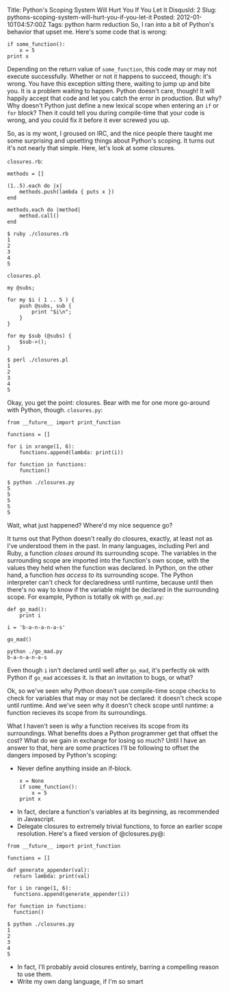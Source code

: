 Title: Python's Scoping System Will Hurt You If You Let It
DisqusId: 2
Slug: pythons-scoping-system-will-hurt-you-if-you-let-it
Posted: 2012-01-10T04:57:00Z
Tags:
    python
    harm reduction
So, I ran into a bit of Python's behavior that upset me. Here's some code that is wrong:

```
if some_function():
    x = 5
print x
```

Depending on the return value of `some_function`, this code may or may not execute successfully. Whether or not it happens to succeed, though: it's wrong. You have this exception sitting there, waiting to jump up and bite you. It is a problem waiting to happen. Python doesn't care, though! It will happily accept that code and let you catch the error in production. But why? Why doesn't Python just define a new lexical scope when entering an `if` or `for` block? Then it could tell you during compile-time that your code is wrong, and you could fix it before it ever screwed you up.

So, as is my wont, I groused on IRC, and the nice people there taught me some surprising and upsetting things about Python's scoping. It turns out it's not nearly that simple. Here, let's look at some closures.

`closures.rb`:

```
methods = []

(1..5).each do |x|
    methods.push(lambda { puts x })
end

methods.each do |method|
    method.call()
end
```

```
$ ruby ./closures.rb
1
2
3
4
5
```

`closures.pl`

```
my @subs;

for my $i ( 1 .. 5 ) {
    push @subs, sub {
        print "$i\n";
    }
}

for my $sub (@subs) {
    $sub->();
}
```

```
$ perl ./closures.pl
1
2
3
4
5
```

Okay, you get the point: closures. Bear with me for one more go-around with Python, though. `closures.py`:

```
from __future__ import print_function

functions = []

for i in xrange(1, 6):
    functions.append(lambda: print(i))

for function in functions:
    function()
```

```
$ python ./closures.py
5
5
5
5
5
```

Wait, what just happened? Where'd my nice sequence go?

It turns out that Python doesn't really do closures, exactly, at least not as I've understood them in the past. In many languages, including Perl and Ruby, a function _closes around_ its surrounding scope. The variables in the surrounding scope are imported into the function's own scope, with the values they held when the function was declared. In Python, on the other hand, a function _has access to_ its surrounding scope. The Python interpreter can't check for declaredness until runtime, because until then there's no way to know if the variable might be declared in the surrounding scope. For example, Python is totally ok with `go_mad.py`:

```
def go_mad():
    print i

i = 'b-a-n-a-n-a-s'

go_mad()
```

```
python ./go_mad.py
b-a-n-a-n-a-s
```

Even though `i` isn't declared until well after `go_mad`, it's perfectly ok with Python if `go_mad` accesses it. Is that an invitation to bugs, or what?

Ok, so we've seen why Python doesn't use compile-time scope checks to check for variables that may or may not be declared: it doesn't check scope until runtime. And we've seen why it doesn't check scope until runtime: a function recieves its scope from its surroundings.

What I haven't seen is _why_ a function receives its scope from its surroundings. What benefits does a Python programmer get that offset the cost? What do we gain in exchange for losing so much? Until I have an answer to that, here are some practices I'll be following to offset the dangers imposed by Python's scoping:

* Never define anything inside an if-block.
```
    x = None
    if some_function():
        x = 5
    print x
```
* In fact, declare a function's variables at its beginning, as recommended in Javascript.
* Delegate closures to extremely trivial functions, to force an earlier scope resolution. Here's a fixed version of @closures.py@:

```
from __future__ import print_function

functions = []

def generate_appender(val):
  return lambda: print(val)

for i in range(1, 6):
  functions.append(generate_appender(i))

for function in functions:
  function()
```

```
$ python ./closures.py
1
2
3
4
5
```

* In fact, I'll probably avoid closures entirely, barring a compelling reason to use them.
* Write my own dang language, if I'm so smart

